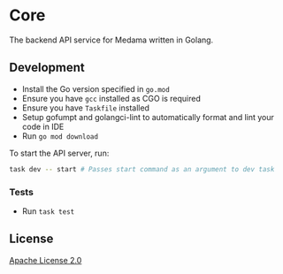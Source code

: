 # Core

The backend API service for Medama written in Golang.

## Development

- Install the Go version specified in `go.mod`
- Ensure you have `gcc` installed as CGO is required
- Ensure you have `Taskfile` installed
- Setup gofumpt and golangci-lint to automatically format and lint your code in IDE
- Run `go mod download`

To start the API server, run:

```bash
task dev -- start # Passes start command as an argument to dev task
```

### Tests

- Run `task test`

## License

[Apache License 2.0](LICENSE)
